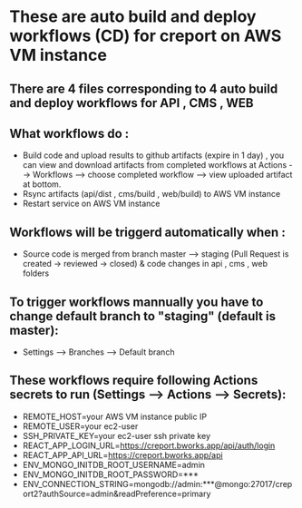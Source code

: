 # These are auto build and deploy workflows (CD) for creport on AWS VM instance

## There are 4 files corresponding to 4 auto build and deploy workflows for API , CMS , WEB
## What workflows do :

- Build code and upload results to github artifacts (expire in 1 day) , you can view and download artifacts from completed workflows at Actions --> Workflows
  --> choose completed workflow --> view uploaded artifact at bottom.
- Rsync artifacts (api/dist , cms/build , web/build) to AWS VM instance
- Restart service on AWS VM instance

## Workflows will be triggerd automatically when :
- Source code is merged from branch master --> staging (Pull Request is created -> reviewed -> closed) & code changes in api , cms , web folders
## To trigger workflows mannually you have to change default branch to "staging" (default is master):
- Settings --> Branches --> Default branch

## These workflows require following Actions secrets to run (Settings --> Actions --> Secrets):
- REMOTE_HOST=your AWS VM instance public IP
- REMOTE_USER=your ec2-user
- SSH_PRIVATE_KEY=your ec2-user ssh private key
- REACT_APP_LOGIN_URL=https://creport.bworks.app/api/auth/login
- REACT_APP_API_URL=https://creport.bworks.app/api
- ENV_MONGO_INITDB_ROOT_USERNAME=admin
- ENV_MONGO_INITDB_ROOT_PASSWORD=***
- ENV_CONNECTION_STRING=mongodb://admin:***@mongo:27017/creport2?authSource=admin&readPreference=primary
